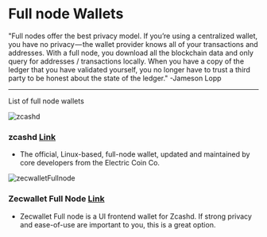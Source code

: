 # Full node Wallets

"Full nodes offer the best privacy model. If you’re using a centralized wallet, you have no privacy — the wallet provider knows all of your transactions and addresses. With a full node, you download all the blockchain data and only query for addresses / transactions locally. When you have a copy of the ledger that you have validated yourself, you no longer have to trust a third party to be honest about the state of the ledger." -Jameson Lopp


---

List of full node wallets

![zcashd](https://user-images.githubusercontent.com/81990132/185257703-4cbf8293-35d0-430e-9fd7-cc9f2112ecb7.png)

### zcashd [Link](https://electriccoin.co/zcashd/) 

- The official, Linux-based, full-node wallet, updated and maintained by core developers from the Electric Coin Co.


![zecwalletFullnode](https://user-images.githubusercontent.com/81990132/185258266-2bac29a5-a390-47f8-bb73-a0715706c6dd.png)


### Zecwallet Full Node [Link](https://www.zecwallet.co/fullnode.html) 

- Zecwallet Full node is a UI frontend wallet for Zcashd. If strong privacy and ease-of-use are important to you, this is a great option.
